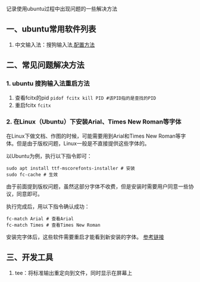 记录使用ubuntu过程中出现问题的一些解决方法

## 一、ubuntu常用软件列表
1. 中文输入法：搜狗输入法,[配置方法](https://shurufa.sogou.com/linux/guide)




## 二、常见问题解决方法
### 1. ubuntu 搜狗输入法重启方法
1. 查看fcitx的pid
`pidof fcitx
kill PID #该PID指的是查找的PID
`
2. 重启fcitx
`fcitx
`
### 2. 在Linux（Ubuntu）下安装Arial、Times New Roman等字体
在Linux下做文档、作图的时候，可能需要用到Arial和Times New Roman等字体。但是由于版权问题，Linux一般是不直接提供这些字体的。

以Ubuntu为例，执行以下指令即可：

```shell
sudo apt install ttf-mscorefonts-installer # 安装
sudo fc-cache # 生效
```
由于前面提到版权问题，虽然这部分字体不收费，但是安装时需要用户同意一些协议，同意即可。

执行完成后，用以下指令确认成功：
```shell
fc-match Arial # 查看Arial
fc-match Times # 查看Times New Roman
```
安装完字体后，这些软件需要重启才能看到新安装的字体。
[参考链接](https://www.cnblogs.com/xia-weiwen/p/10336896.html)

## 三、开发工具
1. tee：将标准输出重定向到文件，同时显示在屏幕上
